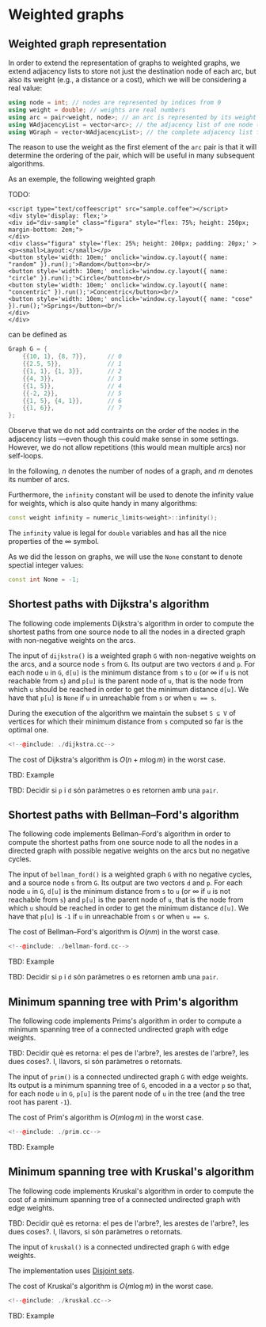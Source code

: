 # Weighted graphs

## Weighted graph representation

In order to extend the representation of graphs to weighted graphs, we extend
adjacency lists to store not just the destination node of each arc, but also
its weight (e.g., a distance or a cost), which we will be considering a real
value:

```c++
using node = int; // nodes are represented by indices from 0
using weight = double; // weights are real numbers
using arc = pair<weight, node>; // an arc is represented by its weight and its destination node
using WAdjacencyList = vector<arc>; // the adjacency list of one node (set of arcs to successor nodes)
using WGraph = vector<WAdjacencyList>; // the complete adjacency list for all nodes in the graph
```

The reason to use the weight as the first element of the `arc` pair
is that it will determine the ordering of the pair, which will be useful
in many subsequent algorithms.

As an exemple, the following weighted graph

TODO:

```
<script type="text/coffeescript" src="sample.coffee"></script>
<div style='display: flex;'>
<div id="div-sample" class="figura" style="flex: 75%; height: 250px; margin-bottom: 2em;">
</div>
<div class="figura" style='flex: 25%; height: 200px; padding: 20px;' >
<p><small>Layout:</small></p>
<button style='width: 10em;' onclick='window.cy.layout({ name: "random" }).run();'>Random</button><br/>
<button style='width: 10em;' onclick='window.cy.layout({ name: "circle" }).run();'>Circle</button><br/>
<button style='width: 10em;' onclick='window.cy.layout({ name: "concentric" }).run();'>Concentric</button><br/>
<button style='width: 10em;' onclick='window.cy.layout({ name: "cose" }).run();'>Springs</button><br/>
</div>
</div>
```

can be defined as

```c++
Graph G = {
    {{10, 1}, {8, 7}},      // 0
    {{2.5, 5}},             // 1
    {{1, 1}, {1, 3}},       // 2
    {{4, 3}},               // 3
    {{1, 5}},               // 4
    {{-2, 2}},              // 5
    {{1, 5}, {4, 1}},       // 6
    {{1, 6}},               // 7
};
```

Observe that we do not add contraints on the order of the nodes in the
adjacency lists —even though this could make sense in some settings. However,
we do not allow repetitions (this would mean multiple arcs) nor self-loops.

In the following, $n$ denotes the number of nodes of a graph, and
$m$ denotes its number of arcs.

Furthermore, the `infinity` constant will be used to denote
the infinity value for weights, which is also quite handy in
many algorithms:

```c++
const weight infinity = numeric_limits<weight>::infinity();
```

The `infinity` value is legal for `double` variables and has all
the nice properties of the ∞ symbol.

As we did the lesson on graphs, we will use the `None` constant
to denote spectial integer values:

```c++
const int None = -1;
```

## Shortest paths with Dijkstra's algorithm

The following code implements Dijkstra's algorithm in order to compute the
shortest paths from one source node to all the nodes in a directed graph
with non-negative weights on the arcs.

The input of `dijkstra()` is a weighted graph `G` with non-negative weights on
the arcs, and a source node `s` from `G`. Its output are two vectors `d` and
`p`. For each node `u` in `G`, `d[u]` is the minimum distance from `s` to
`u` (or ∞ if `u` is not reachable from `s`) and `p[u]` is the parent node of
`u`, that is the node from which `u` should be reached in order to get the
minimum distance `d[u]`. We have that `p[u]` is `None` if `u` in unreachable
from `s` or when `u == s`.

During the execution of the algorithm we maintain the subset `S ⊆ V` of vertices
for which their minimum distance from `s` computed so far is the optimal one.

```c++
<!--@include: ./dijkstra.cc-->
```

The cost of Dijkstra's algorithm is $O(n+m\log m)$ in the worst case.

TBD: Example

TBD: Decidir si `p` i `d` són paràmetres o es retornen amb una `pair`.

## Shortest paths with Bellman–Ford's algorithm

The following code implements Bellman–Ford's algorithm in order to compute the
shortest paths from one source node to all the nodes in a directed graph
with possible negative weights on the arcs but no negative cycles.

The input of `bellman_ford()` is a weighted graph `G` with no negative cycles,
and a source node `s` from `G`. Its output are two vectors `d` and
`p`. For each node `u` in `G`, `d[u]` is the minimum distance from `s` to
`u` (or ∞ if `u` is not reachable from `s`) and `p[u]` is the parent node of
`u`, that is the node from which `u` should be reached in order to get the
minimum distance `d[u]`. We have that `p[u]` is `-1` if `u` in unreachable
from `s` or when `u == s`.

The cost of Bellman–Ford's algorithm is $O(nm)$ in the worst case.

```c++
<!--@include: ./bellman-ford.cc-->
```

TBD: Example

TBD: Decidir si `p` i `d` són paràmetres o es retornen amb una `pair`.

## Minimum spanning tree with Prim's algorithm

The following code implements Prims's algorithm in order to compute a minimum
spanning tree of a connected undirected graph with edge weights.

TBD: Decidir què es retorna: el pes de l'arbre?, les arestes de l'arbre?, les
dues coses?. I, llavors, si són paràmetres o retornats.

The input of `prim()` is a connected undirected graph `G` with edge weights.
Its output is a minimum spanning tree of `G`, encoded in a
a vector `p` so that, for each node `u` in `G`, `p[u]` is the parent node of
`u` in the tree (and the tree root has parent `-1`).

The cost of Prim's algorithm is $O(m\log m)$ in the worst case.

```c++
<!--@include: ./prim.cc-->
```

TBD: Example

## Minimum spanning tree with Kruskal's algorithm

The following code implements Kruskal's algorithm in order to compute
the cost of a minimum
spanning tree of a connected undirected graph with edge weights.

TBD: Decidir què es retorna: el pes de l'arbre?, les arestes de l'arbre?, les
dues coses?. I, llavors, si són paràmetres o retornats.

The input of `kruskal()` is a connected undirected graph `G` with edge weights.

The implementation uses [Disjoint sets](/eda/disjoint-sets/index.html).

The cost of Kruskal's algorithm is $O(m\log m)$ in the worst case.

```c++
<!--@include: ./kruskal.cc-->
```

TBD: Example

<Autors autors="jpetit"/>
